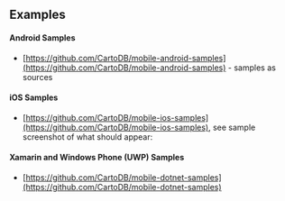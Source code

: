 ## Examples

#### Android Samples

* [https://github.com/CartoDB/mobile-android-samples](https://github.com/CartoDB/mobile-android-samples) - samples as sources

#### iOS Samples

* [https://github.com/CartoDB/mobile-ios-samples](https://github.com/CartoDB/mobile-ios-samples), see sample screenshot of what should appear:

#### Xamarin and Windows Phone (UWP) Samples

* [https://github.com/CartoDB/mobile-dotnet-samples](https://github.com/CartoDB/mobile-dotnet-samples)
